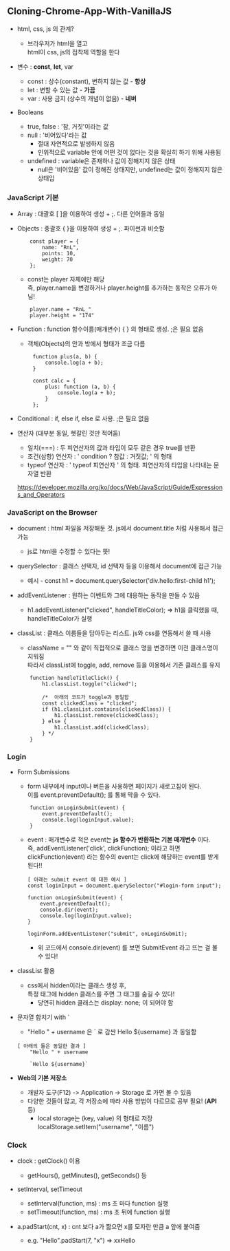 ## Cloning-Chrome-App-With-VanillaJS

- html, css, js 의 관계?
    - 브라우저가 html을 열고  
        html이 css, js의 접착제 역할을 한다

- 변수 : __const__, __let__, var
    - const : 상수(constant), 변하지 않는 값 - __항상__
    - let : 변할 수 있는 값 - __가끔__
    - var : 사용 금지 (상수의 개념이 없음) - __네버__

- Booleans
    - true, false : '참, 거짓'이라는 값
    - null : '비어있다'라는 값
        - 절대 자연적으로 발생하지 않음
        - 인위적으로 variable 안에 어떤 것이 없다는 것을 확실히 하기 위해 사용됨
    - undefined : variable은 존재하나 값이 정해지지 않은 상태
        - null은 '비어있음' 값이 정해진 상태지만, undefined는 값이 정해지지 않은 상태임

### JavaScript 기본

- Array : 대괄호 [ ]을 이용하여 생성 + ;. 다른 언어들과 동일

- Objects : 중괄호 { }을 이용하여 생성 + ;. 파이썬과 비슷함
    ```
        const player = {
            name: "RnL",
            points: 10,
            weight: 70
        };
    ```
    - const는 player 자체에만 해당  
        즉, player.name을 변경하거나 player.height를 추가하는 동작은 오류가 아님!
    ```
        player.name = "RnL_"
        player.height = "174"
    ```
- Function : function 함수이름(매개변수) { } 의 형태로 생성. ;은 필요 없음
    - 객체(Objects)의 안과 밖에서 형태가 조금 다름
    ```
         function plus(a, b) {
             console.log(a + b);
         }

         const calc = {
             plus: function (a, b) {
                 console.log(a + b);
             }
         };
    ```

- Conditional : if, else if, else 로 사용. ;은 필요 없음

- 연산자 (대부분 동일, 헷갈린 것만 적어둠)
    - 일치(===) : 두 피연산자의 값과 타입이 모두 같은 경우 true를 반환
    - 조건(삼항) 연산자 : ' condition ? 참값 : 거짓값; ' 의 형태
    - typeof 연산자 : ' typeof 피연산자 ' 의 형태. 피연산자의 타입을 나타내는 문자열 반환

    https://developer.mozilla.org/ko/docs/Web/JavaScript/Guide/Expressions_and_Operators

### JavaScript on the Browser

- document : html 파일을 저장해둔 것. js에서 document.title 처럼 사용해서 접근 가능
    - js로 html을 수정할 수 있다는 뜻!

- querySelector : 클래스 선택자, id 선택자 등을 이용해서 document에 접근 가능
    - 예시 - const h1 = document.querySelector('div.hello:first-child h1');

- addEventListener : 원하는 이벤트와 그에 대응하는 동작을 만들 수 있음
    - h1.addEventListener("clicked", handleTitleColor);  => h1을 클릭했을 때, handleTitleColor가 실행

- classList : 클래스 이름들을 담아두는 리스트. js와 css를 연동해서 쓸 때 사용
    - className = "" 와 같이 직접적으로 클래스 명을 변경하면 이전 클래스명이 지워짐  
            따라서 classList에 toggle, add, remove 등을 이용해서 기존 클래스를 유지
    ```
        function handleTitleClick() {
            h1.classList.toggle("clicked");

            /*  아래의 코드가 toggle과 동일함
            const clickedClass = "clicked";
            if (h1.classList.contains(clickedClass)) {
                h1.classList.remove(clickedClass);
            } else {
                h1.classList.add(clickedClass);
            } */
        }
    ```

### Login
- Form Submissions
    - form 내부에서 input이나 버튼을 사용하면 페이지가 새로고침이 된다.  
        이를 event.preventDefault(); 를 통해 막을 수 있다.
    ```
        function onLoginSubmit(event) {
            event.preventDefault();
            console.log(loginInput.value);
        }
    ```
    - event : 매개변수로 적은 event는 __js 함수가 반환하는 기본 매개변수__ 이다.  
            즉, addEventListener('click', clickFunction); 이라고 하면  
                clickFunction(event) 라는 함수의 event는 click에 해당하는 event를 받게된다!!
        ```
        [ 아래는 submit event 에 대한 예시 ]
        const loginInput = document.querySelector("#login-form input");

        function onLoginSubmit(event) {
            event.preventDefault();
            console.dir(event);
            console.log(loginInput.value);
        }

        loginForm.addEventListener("submit", onLoginSubmit);
        ```
        - 위 코드에서 console.dir(event) 를 보면 SubmitEvent 라고 뜨는 걸 볼 수 있다!

- classList 활용
    - css에서 hidden이라는 클래스 생성 후,  
        특정 태그에 hidden 클래스를 주면 그 태그를 숨길 수 있다!
        - 당연히 hidden 클래스는 display: none; 이 되어야 함

- 문자열 합치기 with `
    - "Hello " + username 은 ` 로 감싼 Hello ${username} 과 동일함
    ```
    [ 아래의 둘은 동일한 결과 ]
        "Hello " + username

        `Hello ${username}`
    ```

- __Web의 기본 저장소__
    - 개발자 도구(F12) -> Application -> Storage 로 가면 볼 수 있음
    - 다양한 것들이 많고, 각 저장소에 따라 사용 방법이 다르므로 공부 필요! (__API__ 등)
        - local storage는 (key, value) 의 형태로 저장  
            localStorage.setItem("username", "이름")

### Clock
- clock : getClock() 이용
    - getHours(), getMinutes(), getSeconds() 등

- setInterval, setTimeout
    - setInterval(function, ms) : ms 초 마다 function 실행
    - setTimeout(function, ms) : ms 초 뒤에 function 실행

- a.padStart(cnt, x) : cnt 보다 a가 짧으면 x를 모자란 만큼 a 앞에 붙여줌
    - e.g.  "Hello".padStart(7, "x") => xxHello